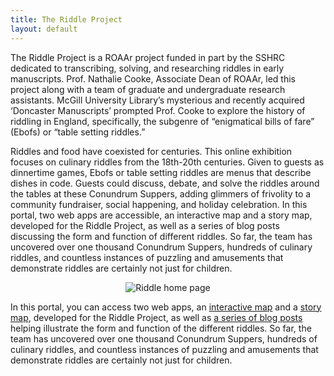 ```yaml
---
title: The Riddle Project
layout: default
---
```


The Riddle Project is a ROAAr project funded in part by the SSHRC dedicated to transcribing, solving, and researching riddles in early manuscripts. Prof. Nathalie Cooke, Associate Dean of ROAAr, led this project along with a team of graduate and undergraduate research assistants. McGill University Library’s mysterious and recently acquired ‘Doncaster Manuscripts’ prompted Prof. Cooke to explore the history of riddling in England, specifically, the subgenre of “enigmatical bills of fare” (Ebofs) or “table setting riddles.”  
 
Riddles and food have coexisted for centuries. This online exhibition focuses on culinary riddles from the 18th-20th centuries. Given to guests as dinnertime games, Ebofs or table setting riddles are menus that describe dishes in code. Guests could discuss, debate, and solve the riddles around the tables at these Conundrum Suppers, adding glimmers of frivolity to a community fundraiser, social happening, and holiday celebration.
In this portal, two web apps are accessible, an interactive map and a story map, developed for the Riddle Project, as well as a series of blog posts discussing the form and function of different riddles. So far, the team has uncovered over one thousand Conundrum Suppers, hundreds of culinary riddles, and countless instances of puzzling and amusements that demonstrate riddles are certainly not just for children.  

<p style="text-align:center;"><img src="https://raw.githubusercontent.com/riddleproject/riddles-dh/master/visuals/Blog1-Riddle-1.png" alt="Riddle home page"></p>

In this portal, you can access two web apps, an [interactive map](interactive-map) and a [story map](story-map), developed for the Riddle Project, as well as [a series of blog posts](blog) helping illustrate the form and function of the different riddles. So far, the team has uncovered over one thousand Conundrum Suppers, hundreds of culinary riddles, and countless instances of puzzling and amusements that demonstrate riddles are certainly not just for children.  